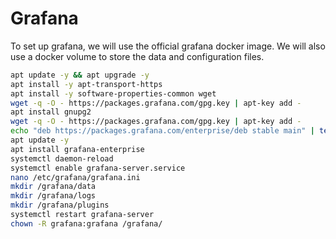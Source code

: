 # Grafana

To set up grafana, we will use the official grafana docker image. We will also use a docker volume to store the data and configuration files.

```bash
apt update -y && apt upgrade -y
apt install -y apt-transport-https
apt install -y software-properties-common wget
wget -q -O - https://packages.grafana.com/gpg.key | apt-key add -
apt install gnupg2
wget -q -O - https://packages.grafana.com/gpg.key | apt-key add -
echo "deb https://packages.grafana.com/enterprise/deb stable main" | tee -a /etc/apt/sources.list.d/grafana.list
apt update -y
apt install grafana-enterprise
systemctl daemon-reload
systemctl enable grafana-server.service
nano /etc/grafana/grafana.ini
mkdir /grafana/data
mkdir /grafana/logs
mkdir /grafana/plugins
systemctl restart grafana-server
chown -R grafana:grafana /grafana/
```
